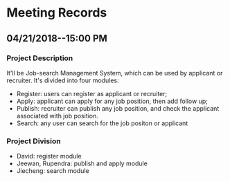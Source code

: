 # Meeting Records

## 04/21/2018--15:00 PM
### Project Description
It'll be Job-search Management System, which can be used by applicant or recruiter. It's divided into four modules:
- Register: users can register as applicant or recruiter;
- Apply: applicant can apply for any job position, then add follow up;
- Publish: recruiter can publish any job position, and check the applicant associated with job position.
- Search: any user can search for the job positon or applicant

### Project Division
- David: register module
- Jeewan, Rupendra: publish and apply module
- Jiecheng: search module
